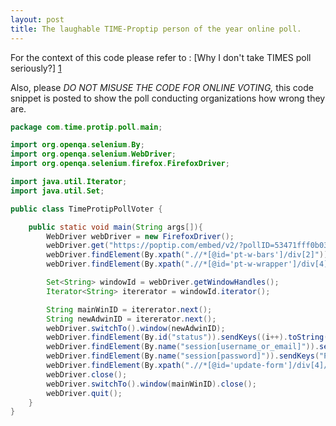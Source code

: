 ```yaml
---
layout: post
title: The laughable TIME-Proptip person of the year online poll.
---
```


For the context of this code please refer to : [Why I don't take TIMES poll seriously?] [1]

Also, please *DO NOT MISUSE THE CODE FOR ONLINE VOTING,* this code snippet is posted to show the poll conducting organizations how wrong they are.

``` java
package com.time.protip.poll.main;

import org.openqa.selenium.By;
import org.openqa.selenium.WebDriver;
import org.openqa.selenium.firefox.FirefoxDriver;

import java.util.Iterator;
import java.util.Set;

public class TimeProtipPollVoter {

    public static void main(String args[]){
        WebDriver webDriver = new FirefoxDriver();
        webDriver.get("https://poptip.com/embed/v2/?pollID=53471fff0b038134ef000dbf&displayConfig=01011110&featureConfig=1111&orientation=h&color=dark");
        webDriver.findElement(By.xpath(".//*[@id='pt-w-bars']/div[2]")).click();
        webDriver.findElement(By.xpath(".//*[@id='pt-w-wrapper']/div[4]/div/a[2]")).click();

        Set<String> windowId = webDriver.getWindowHandles();
        Iterator<String> itererator = windowId.iterator();

        String mainWinID = itererator.next();
        String newAdwinID = itererator.next();
        webDriver.switchTo().window(newAdwinID);
        webDriver.findElement(By.id("status")).sendKeys((i++).toString());
        webDriver.findElement(By.name("session[username_or_email]")).sendKeys("USERNAME");
        webDriver.findElement(By.name("session[password]")).sendKeys("PASSWORD");
        webDriver.findElement(By.xpath(".//*[@id='update-form']/div[4]/fieldset[2]/input[2]")).click();
        webDriver.close();
        webDriver.switchTo().window(mainWinID).close();
        webDriver.quit();
    }
}
```


[1]: http://patelanuj.com/post/83461827453/why-i-dont-take-times-poll-seriously